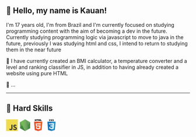 ## 💜 Hello, my name is Kauan!

I'm 17 years old, I'm from Brazil and I'm currently focused on studying programming content with the aim of becoming a dev in the future. Currently studying programming logic via javascript to move to java in the future, previously I was studying html and css, I intend to return to studying them in the near future

🔭 I have currently created an BMI calculator, a temperature converter and a level and ranking classifier in JS, in addition to having already created a website using pure HTML

💬 ...

---

## 🚀 Hard Skills
<code><img height="32" src="https://raw.githubusercontent.com/github/explore/80688e429a7d4ef2fca1e82350fe8e3517d3494d/topics/javascript/javascript.png" alt="Javascript"/></code>
<code><img height="32" src="https://raw.githubusercontent.com/github/explore/80688e429a7d4ef2fca1e82350fe8e3517d3494d/topics/nodejs/nodejs.png" alt="Nodejs"/></code>
<code><img height="32" src="https://raw.githubusercontent.com/github/explore/80688e429a7d4ef2fca1e82350fe8e3517d3494d/topics/html/html.png" alt="HTML5"/></code>
<code><img height="32" src="https://raw.githubusercontent.com/github/explore/80688e429a7d4ef2fca1e82350fe8e3517d3494d/topics/css/css.png" alt="CSS"/></code>
